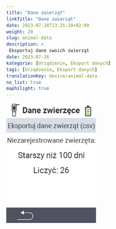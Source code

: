 ```yaml
---
title: "Dane zwierząt"
linkTitle: "Dane zwierząt"
date: 2023-07-28T13:25:28+02:00
weight: 20
slug: animal-data
description: >
 Eksportuj dane swoich zwierząt
date: 2023-07-26
kategorie: [Urządzenie, Eksport danych]
tagi: [Urządzenie, Eksport danych]
translationKey: device/animal-data
no_list: true
maphilight: true
---
```

<img src="animal-data.png" alt="Zarządzanie danymi VitalControl" title="Zarządzanie danymi" usemap="#workmap" class="maphilight" />

<map name="workmap">
  <area shape="rect" coords="2,40,238,80" alt="Eksport danych zwierząt (csv)" title="Eksportuj dane swoich zwierząt&#10;Kliknięcie myszą: otwórz dokumentację" href="/pl/docs/data-export/usb-drive/">

  <area shape="rect" coords="2,80,238,200" alt="Wyrejestruj zwierzęta" title="Określ wiek, od którego zwierzęta powinny być wyrejestrowane&#10;Kliknięcie myszą: otwórz dokumentację" href="/pl/docs/device/data-management/animal-data/unregister-animal/">

  <area shape="rect" coords="2,282,120,319" alt="Wstecz" title="Wszystkie informacje i instrukcje dotyczące eksportu danych zwierząt można znaleźć tutaj&#10;Kliknięcie myszą: otwórz dokumentację" href="/pl/docs/device/data-management/">
</map>
